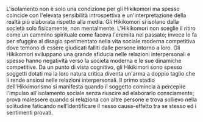 
L'isolamento non è solo una condizione per gli Hikikomori ma spesso coincide con l'elevata sensibilità introspettiva e un'interpretazione della realtà più elaborata rispetto alla media. Gli Hikikomori si isolano dalla società solo fisicamente, non mentalmente.
L'Hikikomori non sceglie il ritiro come un cammino spirituale come faceva l'eremita nel passato; invece lo fa per sfuggire al disagio sperimentato nella vita sociale moderna competitiva dove temono di essere giudicati falliti dalle persone intorno a loro.
Gli Hikikomori sviluppano una grande sfiducia nelle relazioni interpersonali e spesso hanno negatività verso la società moderna e le sue dinamiche competitive.
Da un punto di vista cognitivo, gli Hikikimori sono spesso soggetti dotati ma la loro natura critica diventa un'arma a doppio taglio che li rende ansiosi nelle relazioni interpersonali.
Il primo stadio dell'Hikkimorismo si manifesta quando il soggetto comincia a percepire l'impulso all'isolamento sociale senza riuscire ad elaborarlo consciamente; prova malessere quando si relaziona con altre persone e trova sollievo nella solitudine faticando nell’identificare il nesso causa-effetto tra se stesso ed i sentimenti provati.